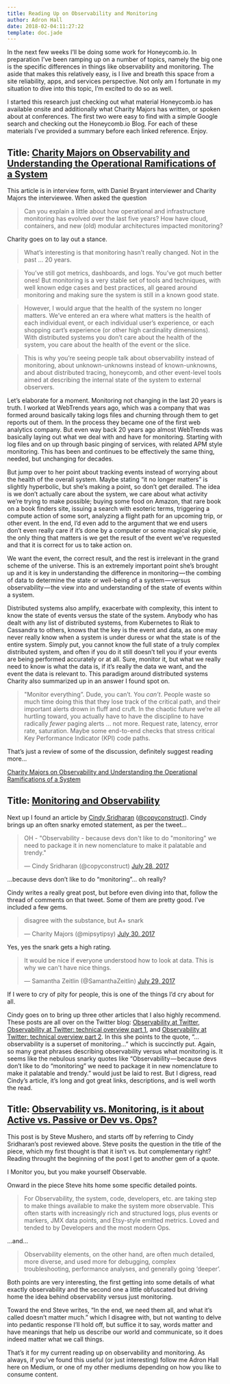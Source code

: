 ```yaml
---
title: Reading Up on Observability and Monitoring
author: Adron Hall
date: 2018-02-04:11:27:22
template: doc.jade
---
```

In the next few weeks I’ll be doing some work for Honeycomb.io. In preparation I’ve been ramping up on a number of topics, namely the big one is the specific differences in things like observability and monitoring. The aside that makes this relatively easy, is I live and breath this space from a site reliability, apps, and services perspective. Not only am I fortunate in my situation to dive into this topic, I’m excited to do so as well.

I started this research just checking out what material Honeycomb.io has available onsite and additionally what Charity Majors has written, or spoken about at conferences. The first two were easy to find with a simple Google search and checking out the Honeycomb.io Blog. For each of these materials I’ve provided a summary before each linked reference. Enjoy.

## Title: [Charity Majors on Observability and Understanding the Operational Ramifications of a System](https://www.infoq.com/articles/charity-majors-observability-failure)

This article is in interview form, with Daniel Bryant interviewer and Charity Majors the interviewee. When asked the question

> Can you explain a little about how operational and infrastructure monitoring has evolved over the last five years? How have cloud, containers, and new (old) modular architectures impacted monitoring?

Charity goes on to lay out a stance.

> What’s interesting is that monitoring hasn’t really changed. Not in the past … 20 years.

> You’ve still got metrics, dashboards, and logs. You’ve got much better ones! But monitoring is a very stable set of tools and techniques, with well known edge cases and best practices, all geared around monitoring and making sure the system is still in a known good state.

> However, I would argue that the health of the system no longer matters. We’ve entered an era where what matters is the health of each individual event, or each individual user’s experience, or each shopping cart’s experience (or other high cardinality dimensions). With distributed systems you don’t care about the health of the system, you care about the health of the event or the slice.

> This is why you’re seeing people talk about observability instead of monitoring, about unknown-unknowns instead of known-unknowns, and about distributed tracing, honeycomb, and other event-level tools aimed at describing the internal state of the system to external observers.

Let’s elaborate for a moment. Monitoring not changing in the last 20 years is truth. I worked at WebTrends years ago, which was a company that was formed around basically taking logs files and churning through them to get reports out of them. In the process they became one of the first web analytics company. But even way back 20 years ago almost WebTrends was basically laying out what we deal with and have for monitoring. Starting with log files and on up through basic pinging of services, with related APM style monitoring. This has been and continues to be effectively the same thing, needed, but unchanging for decades.

But jump over to her point about tracking events instead of worrying about the health of the overall system. Maybe stating “it no longer matters” is slightly hyperbolic, but she’s making a point, so don’t get derailed. The idea is we don’t actually care about the system, we care about what activity we’re trying to make possible; buying some food on Amazon, that rare book on a book finders site, issuing a search with esoteric terms, triggering a compute action of some sort, analyzing a flight path for an upcoming trip, or other event. In the end, I’d even add to the argument that we end users don’t even really care if it’s done by a computer or some magical sky pixie, the only thing that matters is we get the result of the event we’ve requested and that it is correct for us to take action on.

We want the event, the correct result, and the rest is irrelevant in the grand scheme of the universe. This is an extremely important point she’s brought up and it is key in understanding the difference in monitoring — the combing of data to determine the state or well-being of a system — versus observability — the view into and understanding of the state of events within a system.

Distributed systems also amplify, exacerbate with complexity, this intent to know the state of events versus the state of the system. Anybody who has dealt with any list of distributed systems, from Kubernetes to Riak to Cassandra to others, knows that the key is the event and data, as one may never really know when a system is under duress or what the state is of the entire system. Simply put, you cannot know the full state of a truly complex distributed system, and often if you do it still doesn’t tell you if your events are being performed accurately or at all. Sure, monitor it, but what we really need to know is what the data is, if it’s really the data we want, and the event the data is relevant to. This paradigm around distributed systems Charity also summarized up in an answer I found spot on.

> "Monitor everything”. Dude, you can’t. You *can’t*. People waste so much time doing this that they lose track of the critical path, and their important alerts drown in fluff and cruft. In the chaotic future we’re all hurtling toward, you actually have to have the discipline to have radically *fewer* paging alerts … not more. Request rate, latency, error rate, saturation. Maybe some end-to-end checks that stress critical Key Performance Indicator (KPI) code paths.

That’s just a review of some of the discussion, definitely suggest reading more…

[Charity Majors on Observability and Understanding the Operational Ramifications of a System](https://www.infoq.com/articles/charity-majors-observability-failure)

## Title: [Monitoring and Observability](https://medium.com/@copyconstruct/monitoring-and-observability-8417d1952e1c)

Next up I found an article by [Cindy Sridharan](https://medium.com/@copyconstruct) ([@copyconstruct](https://twitter.com/copyconstruct)). Cindy brings up an often snarky emoted statement, as per the tweet…

<blockquote class="twitter-tweet" data-lang="en"><p lang="en" dir="ltr">OH - &quot;Observability - because devs don&#39;t like to do &quot;monitoring&quot; we need to package it in new nomenclature to make it palatable and trendy.&quot;</p>&mdash; Cindy Sridharan (@copyconstruct) <a href="https://twitter.com/copyconstruct/status/891066003844546560?ref_src=twsrc%5Etfw">July 28, 2017</a></blockquote>
<script async src="https://platform.twitter.com/widgets.js" charset="utf-8"></script>

…because devs don’t like to do “monitoring”… oh really?

Cindy writes a really great post, but before even diving into that, follow the thread of comments on that tweet. Some of them are pretty good. I’ve included a few gems.

<blockquote class="twitter-tweet" data-conversation="none" data-lang="en"><p lang="en" dir="ltr">disagree with the substance, but A+ snark</p>&mdash; Charity Majors (@mipsytipsy) <a href="https://twitter.com/mipsytipsy/status/891588725829795840?ref_src=twsrc%5Etfw">July 30, 2017</a></blockquote>
<script async src="https://platform.twitter.com/widgets.js" charset="utf-8"></script>

Yes, yes the snark gets a high rating.

<blockquote class="twitter-tweet" data-conversation="none" data-lang="en"><p lang="en" dir="ltr">It would be nice if everyone understood how to look at data. This is why we can&#39;t have nice things.</p>&mdash; Samantha Zeitlin (@SamanthaZeitlin) <a href="https://twitter.com/SamanthaZeitlin/status/891089379099238401?ref_src=twsrc%5Etfw">July 29, 2017</a></blockquote>
<script async src="https://platform.twitter.com/widgets.js" charset="utf-8"></script>

If I were to cry of pity for people, this is one of the things I’d cry about for all.

Cindy goes on to bring up three other articles that I also highly recommend. These posts are all over on the Twitter blog: [Observability at Twitter](https://blog.twitter.com/engineering/en_us/a/2013/observability-at-twitter.html), [Observability at Twitter: technical overview part 1](https://blog.twitter.com/engineering/en_us/a/2016/observability-at-twitter-technical-overview-part-i.html), and [Observability at Twitter: technical overview part 2](https://blog.twitter.com/engineering/en_us/a/2016/observability-at-twitter-technical-overview-part-ii.html). In this she points to the quote, “…observability is a superset of monitoring…” which is succinctly put. Again, so many great phrases describing observability versus what monitoring is. It seems like the nebulous snarky quotes like “Observability — because devs don’t like to do “monitoring” we need to package it in new nomenclature to make it palatable and trendy.” would just be laid to rest. But I digress, read Cindy’s article, it’s long and got great links, descriptions, and is well worth the read.

## Title: [Observability vs. Monitoring, is it about Active vs. Passive or Dev vs. Ops?](https://medium.com/@steve.mushero/observability-vs-monitoring-is-it-about-active-vs-passive-or-dev-vs-ops-14b24ddf182f)

This post is by Steve Mushero, and starts off by referring to Cindy Sridharan’s post reviewed above. Steve posits the question in the title of the piece, which my first thought is that it isn’t vs. but complementary right? Reading throught the beginning of the post I get to another gem of a quote.

I Monitor you, but you make yourself Observable.

Onward in the piece Steve hits home some specific detailed points.

> For Observability, the system, code, developers, etc. are taking step to make things available to make the system more observable. This often starts with increasingly rich and structured logs, plus events or markers, JMX data points, and Etsy-style emitted metrics. Loved and tended to by Developers and the most modern Ops.

…and…

> Observability elements, on the other hand, are often much detailed, more diverse, and used more for debugging, complex troubleshooting, performance analyses, and generally going ‘deeper’.

Both points are very interesting, the first getting into some details of what exactly observability and the second one a little obfuscated but driving home the idea behind observability versus just monitoring.

Toward the end Steve writes, “In the end, we need them all, and what it’s called doesn’t matter much.” which I disagree with, but not wanting to delve into pedantic response I’ll hold off, but suffice it to say, words matter and have meanings that help us describe our world and communicate, so it does indeed matter what we call things.

That’s it for my current reading up on observability and monitoring. As always, if you’ve found this useful (or just interesting) follow me Adron Hall here on Medium, or one of my other mediums depending on how you like to consume content.